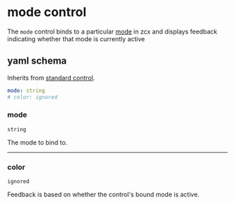 # mode control

The `mode` control binds to a particular [mode](/tutorials/getting-started/zcx-concepts/#modes) in zcx and displays feedback indicating whether that mode is currently active

## yaml schema

Inherits from [standard control](/reference/control-reference/z-control/#yaml-schema).

```yaml
mode: string
# color: ignored
```

### mode
`string`

The mode to bind to.

___
### color
`ignored`

Feedback is based on whether the control's bound mode is active.
